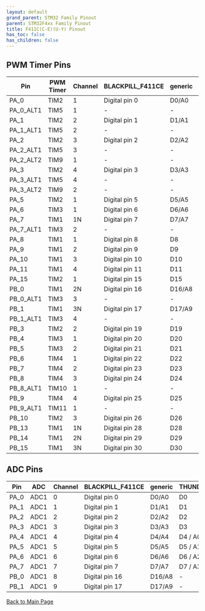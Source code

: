 ```yaml
---
layout: default
grand_parent: STM32 Family Pinout
parent: STM32F4xx Family Pinout
title: F411C(C-E)(U-Y) Pinout
has_toc: false
has_children: false
---
```


## PWM Timer Pins

| Pin | PWM Timer | Channel | BLACKPILL_F411CE | generic | THUNDERPACK_F411 |
| --- | --- | --- | --- | --- | --- |
| PA_0 | TIM2 | 1 | Digital pin 0 | D0/A0 | D0 |
| PA_0_ALT1 | TIM5 | 1 | - | - | - |
| PA_1 | TIM2 | 2 | Digital pin 1 | D1/A1 | D1 |
| PA_1_ALT1 | TIM5 | 2 | - | - | - |
| PA_2 | TIM2 | 3 | Digital pin 2 | D2/A2 | D2 |
| PA_2_ALT1 | TIM5 | 3 | - | - | - |
| PA_2_ALT2 | TIM9 | 1 | - | - | - |
| PA_3 | TIM2 | 4 | Digital pin 3 | D3/A3 | D3 |
| PA_3_ALT1 | TIM5 | 4 | - | - | - |
| PA_3_ALT2 | TIM9 | 2 | - | - | - |
| PA_5 | TIM2 | 1 | Digital pin 5 | D5/A5 | D5 / A1 |
| PA_6 | TIM3 | 1 | Digital pin 6 | D6/A6 | D6 / A2 |
| PA_7 | TIM1 | 1N | Digital pin 7 | D7/A7 | D7 / A3 |
| PA_7_ALT1 | TIM3 | 2 | - | - | - |
| PA_8 | TIM1 | 1 | Digital pin 8 | D8 | D8 |
| PA_9 | TIM1 | 2 | Digital pin 9 | D9 | D9 |
| PA_10 | TIM1 | 3 | Digital pin 10 | D10 | D10 |
| PA_11 | TIM1 | 4 | Digital pin 11 | D11 | D17 - USB_D- |
| PA_15 | TIM2 | 1 | Digital pin 15 | D15 | - |
| PB_0 | TIM1 | 2N | Digital pin 16 | D16/A8 | - |
| PB_0_ALT1 | TIM3 | 3 | - | - | - |
| PB_1 | TIM1 | 3N | Digital pin 17 | D17/A9 | - |
| PB_1_ALT1 | TIM3 | 4 | - | - | - |
| PB_3 | TIM2 | 2 | Digital pin 19 | D19 | - |
| PB_4 | TIM3 | 1 | Digital pin 20 | D20 | D14 - User button |
| PB_5 | TIM3 | 2 | Digital pin 21 | D21 | - |
| PB_6 | TIM4 | 1 | Digital pin 22 | D22 | D11 |
| PB_7 | TIM4 | 2 | Digital pin 23 | D23 | D12 |
| PB_8 | TIM4 | 3 | Digital pin 24 | D24 | D13 |
| PB_8_ALT1 | TIM10 | 1 | - | - | - |
| PB_9 | TIM4 | 4 | Digital pin 25 | D25 | - |
| PB_9_ALT1 | TIM11 | 1 | - | - | - |
| PB_10 | TIM2 | 3 | Digital pin 26 | D26 | - |
| PB_13 | TIM1 | 1N | Digital pin 28 | D28 | - |
| PB_14 | TIM1 | 2N | Digital pin 29 | D29 | - |
| PB_15 | TIM1 | 3N | Digital pin 30 | D30 | - |


## ADC Pins

| Pin | ADC | Channel | BLACKPILL_F411CE | generic | THUNDERPACK_F411 |
| --- | --- | --- | --- | --- | --- |
| PA_0 | ADC1 | 0 | Digital pin 0 | D0/A0 | D0 |
| PA_1 | ADC1 | 1 | Digital pin 1 | D1/A1 | D1 |
| PA_2 | ADC1 | 2 | Digital pin 2 | D2/A2 | D2 |
| PA_3 | ADC1 | 3 | Digital pin 3 | D3/A3 | D3 |
| PA_4 | ADC1 | 4 | Digital pin 4 | D4/A4 | D4 / A0 |
| PA_5 | ADC1 | 5 | Digital pin 5 | D5/A5 | D5 / A1 |
| PA_6 | ADC1 | 6 | Digital pin 6 | D6/A6 | D6 / A2 |
| PA_7 | ADC1 | 7 | Digital pin 7 | D7/A7 | D7 / A3 |
| PB_0 | ADC1 | 8 | Digital pin 16 | D16/A8 | - |
| PB_1 | ADC1 | 9 | Digital pin 17 | D17/A9 | - |


[Back to Main Page](../../)